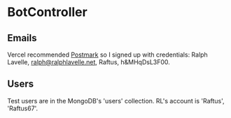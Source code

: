 BotController
=============

## Emails
Vercel recommended [Postmark](https://postmarkapp.com/) so I signed up with credentials: Ralph Lavelle, ralph@ralphlavelle.net, Raftus, h&MHqDsL3F00.

## Users
Test users are in the MongoDB's 'users' collection. RL's account is 'Raftus', 'Raftus67'.